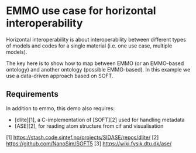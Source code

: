 EMMO use case for horizontal interoperability
=============================================
Horizontal interoperability is about interoperability between
different types of models and codes for a single material (i.e. one
use case, multiple models).


The key here is to show how to map between EMMO (or an EMMO-based
ontology) and another ontology (possible EMMO-based).  In this example
we use a data-driven approach based on SOFT.


Requirements
------------
In addition to emmo, this demo also requires:
  - [dlite][1], a C-implementation of [SOFT][2] used for handling metadata
  - [ASE][2], for reading atom structure from cif and visualisation



[1] https://stash.code.sintef.no/projects/SIDASE/repos/dlite/
[2] https://github.com/NanoSim/SOFT5
[3] https://wiki.fysik.dtu.dk/ase/
